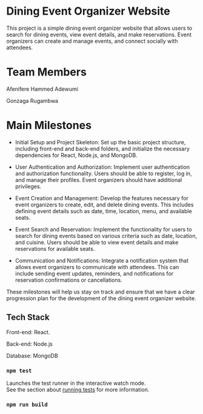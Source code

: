 # Dining Event Organizer Website
This project is a simple dining event organizer website that allows users to
search for dining events, view event details, and make reservations. 
Event organizers can create and manage events,
and connect socially  with attendees.

# Team Members
Afenifere Hammed Adewumi

Gonzaga Rugambwa


# Main Milestones
- Initial Setup and Project Skeleton: Set up the basic project structure, including front-end and back-end folders, and initialize the necessary dependencies for React, Node.js, and MongoDB.

- User Authentication and Authorization: Implement user authentication and authorization functionality. Users should be able to register, log in, and manage their profiles. Event organizers should have additional privileges.

- Event Creation and Management: Develop the features necessary for event organizers to create, edit, and delete dining events. This includes defining event details such as date, time, location, menu, and available seats.

- Event Search and Reservation: Implement the functionality for users to search for dining events based on various criteria such as date, location, and cuisine. Users should be able to view event details and make reservations for available seats.

- Communication and Notifications: Integrate a notification system that allows event organizers to communicate with attendees. This can include sending event updates, reminders, and notifications for reservation confirmations or cancellations.

These milestones will help us stay on track and ensure that we have a clear progression plan for the development of the dining event organizer website.

## Tech Stack
Front-end: React.

Back-end: Node.js


Database: MongoDB



### `npm test`

Launches the test runner in the interactive watch mode.\
See the section about [running tests](https://facebook.github.io/create-react-app/docs/running-tests) for more information.

### `npm run build`
